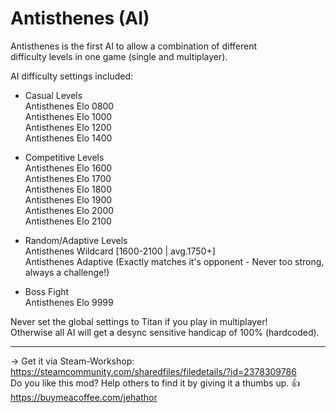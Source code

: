 # Antisthenes (AI)
Antisthenes is the first AI to allow a combination of different  
difficulty levels in one game (single and multiplayer).  

AI difficulty settings included:  

- Casual Levels  
Antisthenes Elo 0800  
Antisthenes Elo 1000  
Antisthenes Elo 1200  
Antisthenes Elo 1400  

- Competitive Levels  
Antisthenes Elo 1600  
Antisthenes Elo 1700  
Antisthenes Elo 1800  
Antisthenes Elo 1900  
Antisthenes Elo 2000  
Antisthenes Elo 2100  

- Random/Adaptive Levels  
Antisthenes Wildcard  [1600-2100 | avg.1750+]  
Antisthenes Adaptive  (Exactly matches it's opponent - Never too strong, always a challenge!)  

- Boss Fight  
Antisthenes Elo 9999  

Never set the global settings to Titan if you play in multiplayer!  
Otherwise all AI will get a desync sensitive handicap of 100% (hardcoded).  

-----------------------------------------------------------
-> Get it via Steam-Workshop: https://steamcommunity.com/sharedfiles/filedetails/?id=2378309786  
Do you like this mod? Help others to find it by giving it a thumbs up. 👍 
https://buymeacoffee.com/jehathor  
